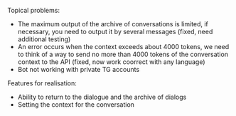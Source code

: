 Topical problems:
- The maximum output of the archive of conversations is limited, if necessary, you need to output it by several messages (fixed, need additional testing)
- An error occurs when the context exceeds about 4000 tokens, we need to think of a way to send no more than 4000 tokens of the conversation context to the API (fixed, now work coorrect with any language)
- Bot not working with private TG accounts

Features for realisation:
- Ability to return to the dialogue and the archive of dialogs
- Setting the context for the conversation
